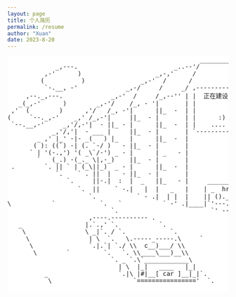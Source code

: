 ```yaml
---
layout: page
title: 个人简历
permalink: /resume
author: "Xuan"
date: 2023-8-20
---
```


<style>
  pre {
    background-color: white; /* 将背景色设置为白色 */
  }
</style>
<pre>
                                                    __________
             _,---.                          _..--'/          \
          ,-'      )                    _,-,'     /            \
         (          )               _,-'  /      /              \
          `-.__, -'             _,-/     /     _/ ,------------. \
     ,--._,---.             _,-'  /     /_,--'' | |  正在建设中  | |
   _(_,-'      )        _,-'/    /_, - '|       | |            | |
 ,'  (        )      ,'/   /_, -'|      ||_  -  | |            | |
(     `--._,-'    _,' /_,-'|     ||_  - |       | |      :)    | |
 `--.__,-'     _,'/,-'|  - ||_ - |      ||_  -  | |    ....    | |
            _,'/,'|  - ___ |     ||_  - |       | `------------' |
        _ ,' |_' -|- _(   ) |_   |      ||_  -  |                |
       ( ): ((`) -| (. `-/ )   - ||_  - |       |                |
      ` | '(-.,') '( _\`/-') _ - |      | _   - |                |
        `   (_.) -(_._ \|,-_)    ||_  - |       |                |
 .        `. || ` | (_\||_)  _ - |      ||_  -  |                |
             `.    ` . ||  |   - ||_  - |       |                |
                `.     ||-.|  :  |  _   ||_   - |     __________ |
                   `.  ||    ` -.|   |  |   _   |    | _  hr必看  |`'--.._
                      `.           ` - .|  | |  |    || ()._o  ||   __ |
\           `            `.   `           ` -' .|____|`'---.|>_||  |. ||
                            `.                         `' -- .._|__|__||
                      ,----.---------- .                            .-_.
   _                 |.`.,' `.           `.                         || |
    \                \ _|`. / `.            `.                      \|_o
     \                | \  `.   \.-----_-----.\     `
      \               `.|.`| `./ \\  c__)___/ \\             .
       \        `         `.   `. \\____\___)__\\
                            `. _ `.\`____________\
                              | \  |_|   ____   |_|
          _                   `.|\ |#|__[ car ]__|_|`.
           \                      `================'  `.

</pre>
